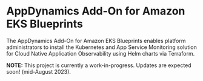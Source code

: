 # AppDynamics Add-On for Amazon EKS Blueprints

The AppDynamics Add-On for Amazon EKS Blueprints enables platform administrators to install the
Kubernetes and App Service Monitoring solution for Cloud Native Application Observability using
Helm charts via Terraform.

**NOTE:** This project is currently a work-in-progress. Updates are expected soon! (mid-August 2023).
